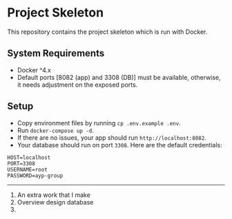 # Project Skeleton

This repository contains the project skeleton which is run with Docker.

## System Requirements

- Docker ^4.x
- Default ports [8082 (app) and 3308 (DB)] must be available, otherwise, it needs adjustment on the exposed ports.

## Setup

- Copy environment files by running `cp .env.example .env`.
- Run `docker-compose up -d`.
- If there are no issues, your app should run `http://localhost:8082`.
- Your database should run on port `3308`. Here are the default credentials:

```
HOST=localhost
PORT=3308
USERNAME=root
PASSWORD=ayp-group
```
-------------------------------------------------
1. An extra work that I make
2. Overview design database
3. 
